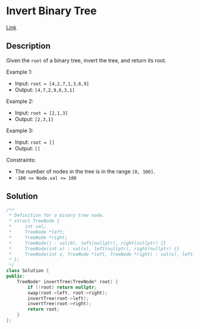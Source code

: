 # Invert Binary Tree

[Link](https://leetcode.com/problems/invert-binary-tree/description/)

## Description

Given the `root` of a binary tree, invert the tree, and return its root.

Example 1:

- Input: `root = [4,2,7,1,3,6,9]`
- Output: `[4,7,2,9,6,3,1]`

Example 2:

- Input: `root = [2,1,3]`
- Output: `[2,3,1]`

Example 3:

- Input: `root = []`
- Output: `[]`

Constraints:

- The number of nodes in the tree is in the range `[0, 100]`.
- `-100 <= Node.val <= 100`

## Solution

```C++
/**
 * Definition for a binary tree node.
 * struct TreeNode {
 *     int val;
 *     TreeNode *left;
 *     TreeNode *right;
 *     TreeNode() : val(0), left(nullptr), right(nullptr) {}
 *     TreeNode(int x) : val(x), left(nullptr), right(nullptr) {}
 *     TreeNode(int x, TreeNode *left, TreeNode *right) : val(x), left(left), right(right) {}
 * };
 */
class Solution {
public:
    TreeNode* invertTree(TreeNode* root) {
        if (!root) return nullptr;
        swap(root->left, root->right);
        invertTree(root->left);
        invertTree(root->right);
        return root;
    }
};
```
